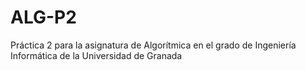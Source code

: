 # ALG-P2
Práctica 2 para la asignatura de Algorítmica en el grado de Ingeniería Informática de la Universidad de Granada
